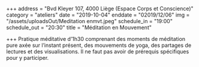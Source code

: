 +++
address = "Bvd Kleyer 107, 4000 Liège (Espace Corps et Conscience)"
category = "ateliers"
date = "2019-10-04"
enddate = "02019/12/06"
img = "/assets/uploadsOut/Meditation enmvt.jpeg"
schedule_in = "19:00"
schedule_out = "20:30"
title = "Méditation en Mouvement"

+++
Pratique méditative d’1h30 comprenant des moments de méditation pure axée sur l’instant présent, des mouvements de yoga, des partages de lectures et des visualisations. Il ne faut pas avoir de prérequis spécifiques pour y participer.
